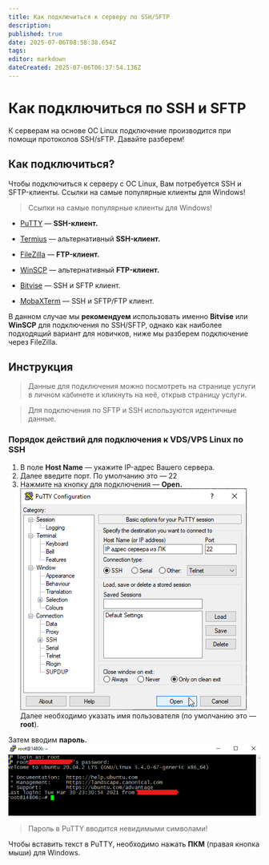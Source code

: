 ```yaml
---
title: Как подключиться к серверу по SSH/SFTP
description: 
published: true
date: 2025-07-06T08:58:38.654Z
tags: 
editor: markdown
dateCreated: 2025-07-06T06:37:54.136Z
---
```


# Как подключиться по SSH и SFTP

К серверам на основе ОС Linux подключение производится при помощи протоколов SSH/sFTP. Давайте разберем!

## Как подключиться?

Чтобы подключиться к серверу с ОС Linux, Вам потребуется SSH и SFTP-клиенты.
Ссылки на самые популярные клиенты для Windows!

> Ссылки на самые популярные клиенты для Windows!

- [PuTTY](https://the.earth.li/~sgtatham/putty/latest/w32/putty.exe) — **SSH-клиент.**

- [Termius](https://termius.com/free-ssh-client-for-windows) — альтернативный **SSH-клиент.**

- [FileZilla](https://filezilla.ru/) — **FTP-клиент.**

- [WinSCP](https://winscp.net/eng/download.php) — альтернативный **FTP-клиент.**

- [Bitvise](https://bitvise.com/ssh-client-download) — SSH и SFTP клиент.

- [MobaXTerm](https://mobaxterm.mobatek.net/download-home-edition.html) — SSH и SFTP/FTP клиент.

В данном случае мы **рекомендуем** использовать именно **Bitvise** или **WinSCP** для подключения по SSH/SFTP, однако как наиболее подходящий вариант для новичков, ниже мы разберем подключение через FileZilla.

## Инструкция
>
> Данные для подключения можно посмотреть на странице услуги в личном кабинете и кликнуть на неё, открыв страницу услуги.

> Для подключения по SFTP и SSH используются идентичные данные.
>
### Порядок действий для подключения к VDS/VPS Linux по SSH

1. В поле **Host Name** — укажите IP-адрес Вашего сервера.
2. Далее введите порт. По умолчанию это — 22
3. Нажмите на кнопку для подключения — **Open.**
![putty_sopx8qrdn5.png](/ssh-sftp/putty_sopx8qrdn5.png)
Далее необходимо указать имя пользователя (по умолчанию это — **root**).

Затем вводим **пароль.**
![image.jpg](/ssh-sftp/image.jpg)
> Пароль в PuTTY вводится невидимыми символами!

Чтобы вставить текст в PuTTY, необходимо нажать **ПКМ** (правая кнопка мыши) для Windows.
